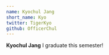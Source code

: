 ```yaml
---
name: Kyochul Jang
short_name: Kyo
twitter: TigerKyo
github: OfficerChul
---
```


**Kyochul Jang** I graduate this semester!
